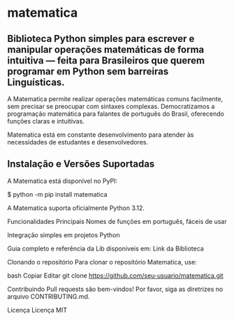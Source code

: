 # matematica

## Biblioteca Python simples para escrever e manipular operações matemáticas de forma intuitiva — feita para Brasileiros que querem programar em Python sem barreiras Linguísticas.


A Matematica permite realizar operações matemáticas comuns facilmente, sem precisar se preocupar com sintaxes complexas. Democratizamos a programação matemática para falantes de português do Brasil, oferecendo funções claras e intuitivas.

Matematica está em constante desenvolvimento para atender às necessidades de estudantes e desenvolvedores.

## Instalação e Versões Suportadas
A Matematica está disponível no PyPI:

$ python -m pip install matematica

A Matematica suporta oficialmente Python 3.12.



Funcionalidades Principais
Nomes de funções em português, fáceis de usar

 Integração simples em projetos Python


Guia completo e referência da Lib disponíveis em: Link da Biblioteca

Clonando o repositório
Para clonar o repositório Matematica, use:

bash
Copiar
Editar
git clone https://github.com/seu-usuario/matematica.git

Contribuindo
Pull requests são bem-vindos! Por favor, siga as diretrizes no arquivo CONTRIBUTING.md.

Licença
Licença MIT



